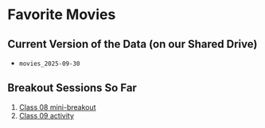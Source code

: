# Favorite Movies

## Current Version of the Data (on our Shared Drive)

- `movies_2025-09-30`

## Breakout Sessions So Far

1. [Class 08 mini-breakout](class08.md)
2. [Class 09 activity](class09.md)
